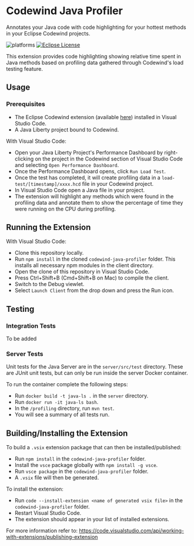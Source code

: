 # Codewind Java Profiler

Annotates your Java code with code highlighting for your hottest methods in your Eclipse Codewind projects.

![platforms](https://img.shields.io/badge/runtime-Java-yellow.svg)
[![Eclipse License](https://img.shields.io/badge/license-Eclipse-brightgreen.svg)](https://github.com/eclipse/codewind-java-profiler/blob/master/LICENSE)

This extension provides code highlighting showing relative time spent in Java methods based on profiling data gathered through Codewind's load testing feature.

## Usage

### Prerequisites

- The Eclipse Codewind extension (available [here](https://marketplace.visualstudio.com/items?itemName=IBM.codewind)) installed in Visual Studio Code.
- A Java Liberty project bound to Codewind.

With Visual Studio Code:

- Open your Java Liberty Project's Performance Dashboard by right-clicking on the project in the Codewind section of Visual Studio Code and selecting `Open Performance Dashboard`.
- Once the Performance Dashboard opens, click `Run Load Test`.
- Once the test has completed, it will create profiling data in a `load-test/[timestamp]/xxxx.hcd` file in your Codewind project.
- In Visual Studio Code open a Java file in your project.
- The extension will highlight any methods which were found in the profiling data and annotate them to show the percentage of time they were running on the CPU during profiling.

## Running the Extension

With Visual Studio Code:

- Clone this repository locally.
- Run `npm install` in the cloned `codewind-java-profiler` folder. This installs all necessary npm modules in the client directory.
- Open the clone of this repository in Visual Studio Code.
- Press Ctrl+Shift+B (Cmd+Shift+B on Mac) to compile the client.
- Switch to the Debug viewlet.
- Select `Launch Client` from the drop down and press the Run icon.

## Testing

### Integration Tests

To be added

### Server Tests

Unit tests for the Java Server are in the `server/src/test` directory. These are JUnit unit tests, but can only be run inside the server Docker container.

To run the container complete the following steps:

- Run `docker build -t java-ls .` in the `server` directory.
- Run `docker run -it java-ls bash`.
- In the `/profiling` directory, run `mvn test`.
- You will see a summary of all tests run.

## Building/Installing the Extension

To build a `.vsix` extension package that can then be installed/published:

- Run `npm install` in the `codewind-java-profiler` folder.
- Install the `vsce` package globally with `npm install -g vsce`.
- Run `vsce package` in the `codewind-java-profiler` folder.
- A `.vsix` file will then be generated.

To install the extension:

- Run `code --install-extension <name of generated vsix file>` in the `codewind-java-profiler` folder.
- Restart Visual Studio Code.
- The extension should appear in your list of installed extensions.

For more information refer to: <https://code.visualstudio.com/api/working-with-extensions/publishing-extension>
